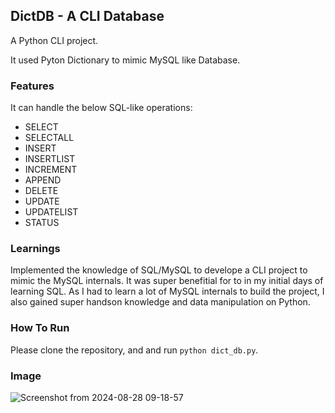 ## DictDB - A CLI Database 

A Python CLI project. 

It used Pyton Dictionary to mimic MySQL like Database. 


### Features 

It can handle the below SQL-like operations: 

- SELECT
- SELECTALL
- INSERT
- INSERTLIST
- INCREMENT
- APPEND
- DELETE
- UPDATE
- UPDATELIST
- STATUS


### Learnings 
Implemented the knowledge of SQL/MySQL to develope a CLI project to mimic the MySQL internals. It was super benefitial for to in my initial days 
of learning SQL. As I had to learn a lot of MySQL internals to build the project, I also gained super handson knowledge and data manipulation on Python.  


### How To Run 

Please clone the repository, and and run `python dict_db.py`. 

### Image 

![Screenshot from 2024-08-28 09-18-57](https://github.com/user-attachments/assets/f732bbf3-8352-4cd5-9c54-d956fa89140a)

